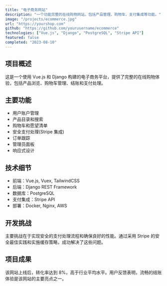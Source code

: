 ```yaml
---
title: "电子商务网站"
description: "一个功能完整的在线购物网站，包括产品管理、购物车、支付集成等功能。"
image: "/projects/ecommerce.jpg"
url: "https://yourshop.com"
github: "https://github.com/yourusername/ecommerce"
technologies: ["Vue.js", "Django", "PostgreSQL", "Stripe API"]
featured: false
completed: "2023-08-10"
---
```


## 项目概述

这是一个使用 Vue.js 和 Django 构建的电子商务平台，提供了完整的在线购物体验，包括产品浏览、购物车管理、结账和支付处理。

## 主要功能

- 用户账户管理
- 产品目录和搜索
- 购物车和愿望清单
- 安全支付处理(Stripe 集成)
- 订单跟踪
- 管理员面板
- 响应式设计

## 技术细节

- 前端：Vue.js, Vuex, TailwindCSS
- 后端：Django REST Framework
- 数据库：PostgreSQL
- 支付集成：Stripe API
- 部署：Docker, Nginx, AWS

## 开发挑战

主要挑战在于实现安全的支付处理流程和确保良好的性能。通过采用 Stripe 的安全最佳实践和实施缓存策略，成功解决了这些问题。

## 项目成果

该网站上线后，转化率达到 8%，高于行业平均水平。用户反馈表明，流畅的结账体验是该网站的主要亮点之一。

